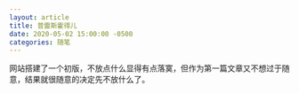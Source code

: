```yaml
---
layout: article
title: 普雷斯霍得儿
date: 2020-05-02 15:00:00 -0500
categories: 随笔
---
```


网站搭建了一个初版，不放点什么显得有点落寞，但作为第一篇文章又不想过于随意，结果就很随意的决定先不放什么了。
